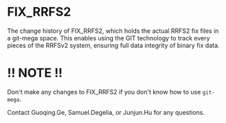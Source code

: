 # FIX_RRFS2
The change history of FIX_RRFS2, which holds the actual RRFS2 fix files in a git-mega space.
This enables using the GIT technology to track every pieces of the RRFSv2 system, ensuring full data integrity of binary fix data.

# !! NOTE !!
Don't make any changes to FIX_RRFS2 if you don't know how to use `git-mega`.

Contact Guoqing.Ge, Samuel.Degelia, or Junjun.Hu for any questions.
